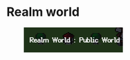 # Realm world

<figure><img src="../../.gitbook/assets/image (1).png" alt=""><figcaption></figcaption></figure>
